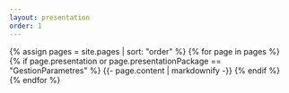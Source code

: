 ```yaml
---
layout: presentation
order: 1
---
```


{% assign pages = site.pages | sort: "order" %}
{% for page in pages %}
 {% if page.presentation or page.presentationPackage == "GestionParametres" %}
    {{- page.content | markdownify -}}
  {% endif %}
{% endfor %}